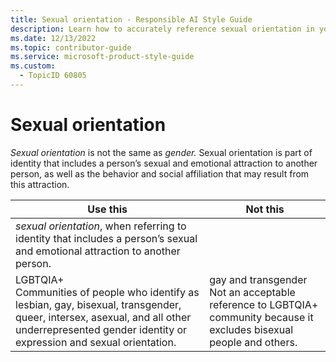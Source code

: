 ```yaml
---
title: Sexual orientation - Responsible AI Style Guide
description: Learn how to accurately reference sexual orientation in your writing, distinguishing it from gender and ensuring inclusive language for LGBTQIA+ communities.
ms.date: 12/13/2022
ms.topic: contributor-guide
ms.service: microsoft-product-style-guide
ms.custom:
  - TopicID 60805
---
```



# Sexual orientation

*Sexual orientation* is not the same as *gender.* Sexual orientation is part of identity that includes a person’s sexual and emotional attraction to another person, as well as the behavior and social affiliation that may result from this attraction.

| Use this | Not this |
|----------|----------|
| *sexual orientation*, when referring to identity that includes a person’s sexual and emotional attraction to another person. |  |
| LGBTQIA+ <br/>Communities of people who identify as lesbian, gay, bisexual, transgender, queer, intersex, asexual, and all other underrepresented gender identity or expression and sexual orientation. | gay and transgender <br/>Not an acceptable reference to LGBTQIA+ community because it excludes bisexual people and others. |